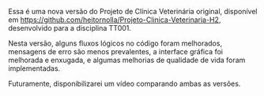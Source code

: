 Essa é uma nova versão do Projeto de Clínica Veterinária original, disponível em https://github.com/heitornolla/Projeto-Clinica-Veterinaria-H2, 
desenvolvido para a disciplina TT001.

Nesta versão, alguns fluxos lógicos no código foram melhorados, mensagens de erro são menos prevalentes, 
a interface gráfica foi melhorada e enxugada, e algumas melhorias de qualidade de vida foram implementadas. 

Futuramente, disponibilizarei um vídeo comparando ambas as versões.
